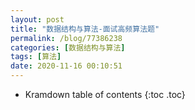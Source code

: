```yaml
---
layout: post
title: "数据结构与算法-面试高频算法题"
permalink: /blog/77386238
categories: [数据结构与算法]
tags: [算法]
date: 2020-11-16 00:10:51
---
```


* Kramdown table of contents
{:toc .toc}

